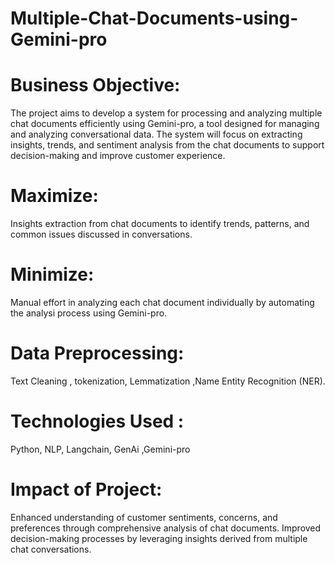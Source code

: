 # Multiple-Chat-Documents-using-Gemini-pro

# Business Objective:
The project aims to develop a system for processing and analyzing multiple chat documents efficiently using Gemini-pro, a tool designed for managing and analyzing conversational data. The system will 
focus on extracting insights, trends, and sentiment analysis from the chat documents to support decision-making and improve customer experience.

# Maximize: 
Insights extraction from chat documents to identify trends, patterns, and common issues discussed in conversations.

# Minimize: 
Manual effort in analyzing each chat document individually by automating the analysi process using Gemini-pro.

# Data Preprocessing: 
Text Cleaning , tokenization, Lemmatization ,Name Entity Recognition (NER).

# Technologies Used :
Python, NLP, Langchain, GenAi ,Gemini-pro

# Impact of Project:
Enhanced understanding of customer sentiments, concerns, and preferences through comprehensive analysis of chat documents. Improved decision-making processes by leveraging insights derived from multiple 
chat conversations.

